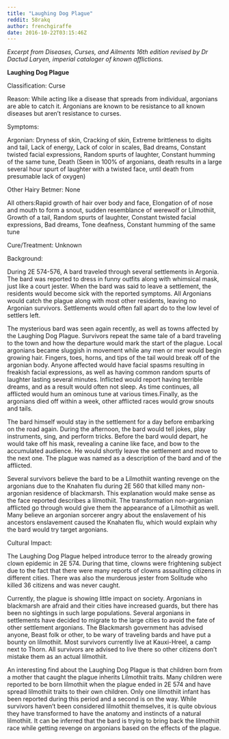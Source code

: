 ```yaml
---
title: "Laughing Dog Plague"
reddit: 58rakq
author: frenchgiraffe
date: 2016-10-22T03:15:46Z
---
```


*Excerpt from Diseases, Curses, and Ailments 16th edition revised by Dr Dactud Laryen, imperial cataloger of known afflictions.*



**Laughing Dog Plague**


Classification: Curse


Reason: While acting like a disease that spreads from individual, argonians are able to catch it. Argonians are known to be resistance to all known diseases but aren’t resistance to curses.


Symptoms:

Argonian: Dryness of skin, Cracking of skin, Extreme brittleness to digits and tail, Lack of energy, Lack of color in scales, Bad dreams, Constant twisted facial expressions, Random spurts of laughter, Constant humming of the same tune, Death (Seen in 100% of argonians, death results in a large several hour spurt of laughter with a twisted face, until death from presumable lack of oxygen)

Other Hairy Betmer: None

All others:Rapid growth of hair over body and face, Elongation of of nose and mouth to form a snout, sudden resemblance of werewolf or Lilmothiit, Growth of a tail, Random spurts of laughter, Constant twisted facial expressions, Bad dreams, Tone deafness, Constant humming of the same tune


Cure/Treatment: Unknown


Background:

During 2E 574-576, A bard traveled through several settlements in Argonia. The bard was reported to dress in funny outfits along with whimsical mask, just like a court jester. When the bard was said to leave a settlement, the residents would become sick with the reported symptoms. All Argonians would catch the plague along with most other residents, leaving no Argonian survivors. Settlements would often fall 
apart do to the low level of settlers left.

The mysterious bard was seen again recently, as well as towns affected by the Laughing Dog Plague. Survivors repeat the same tale of a bard traveling to the town and how the departure would mark the start of the plague. Local argonians became sluggish in movement while any men or mer would begin growing hair. Fingers, toes, horns, and tips of the tail would break off of the argonian body. Anyone affected would have facial spasms resulting in freakish facial expressions, as well as having common random spurts of laughter lasting several minutes. Inflicted would report having terrible dreams, and as a result would often not sleep. As time continues, all afflicted would hum an ominous tune at various times.Finally, as the argonians died off within a week, other afflicted races would grow snouts and tails.

The bard himself would stay in the settlement for a day before embarking on the road again. During the afternoon, the bard would tell jokes, play instruments, sing, and perform tricks. Before the bard would depart, he would take off his mask, revealing a canine like face, and bow to the accumulated audience. He would shortly leave the settlement and move to the next one. The plague was named as a description of the bard and of the afflicted.

Several survivors believe the bard to be a Lilmothiit wanting revenge on the argonians due to the Knahaten flu during 2E 560 that killed many non-argonian residence of blackmarsh. This explanation would make sense as the face reported describes a lilmothiit. The transformation non-argonian afflicted go through would give them the appearance of a Lilmothiit as well. Many believe an argonian sorcerer angry about the enslavement of his ancestors enslavement caused the Knahaten flu, which would explain why the bard would try target argonians. 


Cultural Impact:

The Laughing Dog Plague helped introduce terror to the already growing clown epidemic in 2E 574. During that time, clowns were frightening subject due to the fact that there were many reports of clowns assaulting citizens in different cities. There was also the murderous jester from Solitude who killed 36 citizens and was never caught.

Currently, the plague is showing little impact on society. Argonians in blackmarsh are afraid and their cities have increased guards, but there has been no sightings in such large populations. Several argonians in settlements have decided to migrate to the large cities to avoid the fate of other settlement argonians. The Blackmarsh government has advised anyone, Beast folk or other, to be wary of traveling bards and have put a bounty on lilmothiit. Most survivors currently live at Kauxi-Hreel, a camp next to Thorn. All survivors are advised to live there so other citizens don’t mistake them as an actual lilmothiit.

An interesting find about the Laughing Dog Plague is that children born from a mother that caught the plague inherits Lilmothiit traits. Many children were reported to be born lilmothiit when the plague ended in 2E 574 and have spread lilmothiit traits to their own children. Only one lilmothiit infant has been reported during this period and a second is on the way. While survivors haven’t been considered lilmothiit themselves, it is quite obvious they have transformed to have the anatomy and instincts of a natural lilmothiit. It can be inferred that the bard is trying to bring back the lilmothiit race while getting revenge on argonians based on the effects of the plague.

